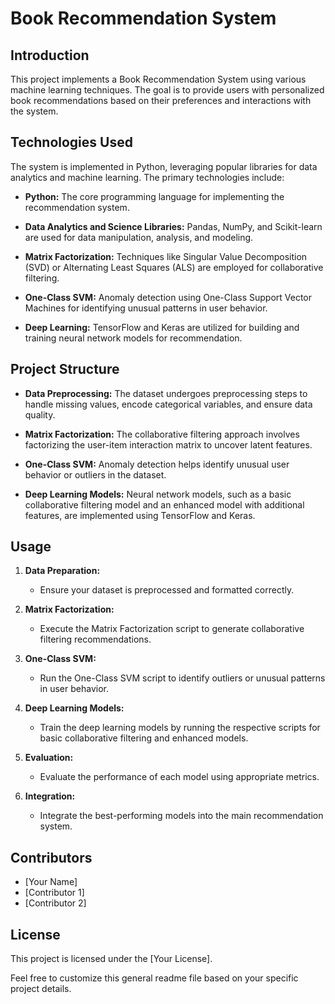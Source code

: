 # Book Recommendation System

## Introduction
This project implements a Book Recommendation System using various machine learning techniques. The goal is to provide users with personalized book recommendations based on their preferences and interactions with the system.

## Technologies Used
The system is implemented in Python, leveraging popular libraries for data analytics and machine learning. The primary technologies include:

- **Python:** The core programming language for implementing the recommendation system.

- **Data Analytics and Science Libraries:** Pandas, NumPy, and Scikit-learn are used for data manipulation, analysis, and modeling.

- **Matrix Factorization:** Techniques like Singular Value Decomposition (SVD) or Alternating Least Squares (ALS) are employed for collaborative filtering.

- **One-Class SVM:** Anomaly detection using One-Class Support Vector Machines for identifying unusual patterns in user behavior.

- **Deep Learning:** TensorFlow and Keras are utilized for building and training neural network models for recommendation.

## Project Structure

- **Data Preprocessing:** The dataset undergoes preprocessing steps to handle missing values, encode categorical variables, and ensure data quality.

- **Matrix Factorization:** The collaborative filtering approach involves factorizing the user-item interaction matrix to uncover latent features.

- **One-Class SVM:** Anomaly detection helps identify unusual user behavior or outliers in the dataset.

- **Deep Learning Models:** Neural network models, such as a basic collaborative filtering model and an enhanced model with additional features, are implemented using TensorFlow and Keras.

## Usage

1. **Data Preparation:**
   - Ensure your dataset is preprocessed and formatted correctly.

2. **Matrix Factorization:**
   - Execute the Matrix Factorization script to generate collaborative filtering recommendations.

3. **One-Class SVM:**
   - Run the One-Class SVM script to identify outliers or unusual patterns in user behavior.

4. **Deep Learning Models:**
   - Train the deep learning models by running the respective scripts for basic collaborative filtering and enhanced models.

5. **Evaluation:**
   - Evaluate the performance of each model using appropriate metrics.

6. **Integration:**
   - Integrate the best-performing models into the main recommendation system.

## Contributors
- [Your Name]
- [Contributor 1]
- [Contributor 2]

## License
This project is licensed under the [Your License].

Feel free to customize this general readme file based on your specific project details.
